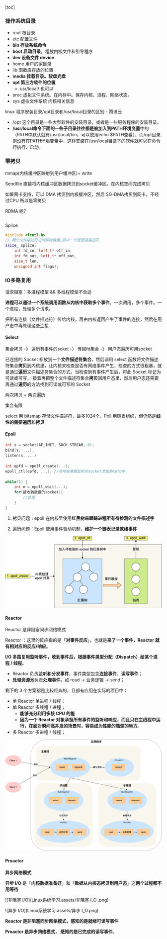 [toc]





### 操作系统目录

* root 根目录
* etc 配置文件
* **bin 存放系统命令**
* **boot 启动目录**，粗放内核文件和引导程序
* **dev 设备文件 device**
* home 用户的家目录
* lib 函数库存放的位置
* **media 挂载目录。软盘光盘**
* **opt 第三方软件的位置**
  * usr/local/ 也可以
* proc 虚拟文件系统。在内存中。保存内核、进程、网络状态。
* sys 虚拟文件系统 内核相关信息

linux 程序安装目录/opt目录和/usr/local目录的区别 - 腾讯云

- /opt 这个目录是一些大型软件的安装目录，或者是一些服务程序的安装目录。
- **/usr/local命令下面的一些子目录往往都是被加入到PATH环境变量**中的（PATH中默认就有/usr/local/bin，可以使用echo $PATH查看），而/opt目录则没有在PATH环境变量中，这样安装在/usr/local目录下的软件就可以在命令行执行、启动。



### 零拷贝

mmap(内核缓冲区映射到用户缓冲区)+ write



Sendfile 直接将内核缓冲区数据拷贝到socket缓冲区。在内核空间完成拷贝

如果网卡支持，可以 DMA 拷贝到内核缓冲区，然后 SG-DMA拷贝到网卡。不经过CPU 所以是零拷贝 

RDMA 呢?

```c++
```



Splice

```c++
#include <fcntl.h>
// 两个文件描述符之间移动数据,其中一个是管道描述符
ssize_ splice(
    int fd_in, loff_t* off_in, 
    int fd_out, loff_t* off_out, 
    size_t len, 
    unsigned int flags);
```





### IO多路复用

请求阻塞：多进程模型 && 多线程模型不合适



**进程可以通过一个系统调用函数从内核中获取多个事件**。一次调用，多个事件。一个进程，处理多个请求。



把所有连接（文件描述符）传给内核，再由内核返回产生了事件的连接，然后在用户态中再处理这些连接



#### Select

集合拷贝 -》 遍历有事件的soket -〉 传回fd集合 -》 用户态遍历可用socket

已连接的 Socket 都放到一个**文件描述符集合**，然后调用 select 函数将文件描述符集合**拷贝**到内核里，让内核来检查是否有网络事件产生，检查的方式很粗暴，就是通过**遍历**文件描述符集合的方式，当检查到有事件产生后，将此 Socket 标记为可读或可写， 接着再把整个文件描述符集合**拷贝**回用户态里，然后用户态还需要再通过**遍历**的方法找到可读或可写的 Socket

两次拷贝 + 两次遍历

集合有限



select 用 bitsmap 存储文件描述符，最多1024个，Poll 用链表组织，但仍然是**线性的需要遍历**和**拷贝**



#### Epoll

```c
int s = socket(AF_INET, SOCK_STREAM, 0);
bind(s, ...);
listen(s, ...)

int epfd = epoll_create(...);
epoll_ctl(epfd, ...); //将所有需要监听的socket添加到epfd中

while(1) {
    int n = epoll_wait(...);
    for(接收到数据的socket){
        //处理
    }
}
```

1. 拷贝问题：epoll 在内核里使用**红黑树来跟踪进程所有待检测的文件描述字** 

2. 遍历问题：Epoll 使用事件驱动机制，**维护一个链表记录就绪事件**

![img](Linux系统学习.assets/epoll.png)

#### Reactor

 Reactor 是非阻塞同步网络模式

Reactor ：这里的反应指的是「**对事件反应**」，也就是**来了一个事件，Reactor 就有相对应的反应/响应**。

 **I/O 多路复用监听事件，收到事件后，根据事件类型分配（Dispatch）给某个进程 / 线程**。

- Reactor 负责**监听和分发事件**，事件类型包含**连接事件**、**读写事件**；
- **处理资源池**负责**处理事件**，如 read -> 业务逻辑 -> send；

剩下的 3 个方案都是比较经典的，且都有应用在实际的项目中：

- 单 Reactor 单进程 / 线程；
- 单 Reactor 多线程 / 进程；
  - **能够充分利用多核 CPU 的能**
  - **因为一个 Reactor 对象承担所有事件的监听和响应，而且只在主线程中运行，在面对瞬间高并发的场景时，容易成为性能的瓶颈的地方**。
- 多 Reactor 多进程 / 线程；

![img](Linux系统学习.assets/主从Reactor多线程.png)



#### Proactor

**异步网络模式**

**异步 I/O** 是「**内核数据准备好**」和「**数据从内核态拷贝到用户态**」这**两个过程都不用等待**

![非阻塞 I/O](Linux系统学习.assets/非阻塞 I_O .png)

![异步 I/O](Linux系统学习.assets/异步 I_O.png)



**Reactor 是非阻塞同步网络模式，感知的是就绪可读写事件**

**Proactor 是异步网络模式， 感知的是已完成的读写事件**。

